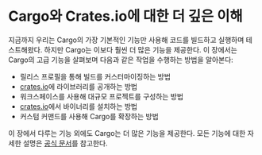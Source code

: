 # Cargo와 Crates.io에 대한 더 깊은 이해

지금까지 우리는 Cargo의 가장 기본적인 기능만 사용해 코드를 빌드하고 실행하며 테스트해왔다. 하지만 Cargo는 이보다 훨씬 더 많은 기능을 제공한다. 이 장에서는 Cargo의 고급 기능을 살펴보며 다음과 같은 작업을 수행하는 방법을 알아본다:

- 릴리스 프로필을 통해 빌드를 커스터마이징하는 방법
- [crates.io](https://crates.io/)<!-- ignore -->에 라이브러리를 공개하는 방법
- 워크스페이스를 사용해 대규모 프로젝트를 구성하는 방법
- [crates.io](https://crates.io/)<!-- ignore -->에서 바이너리를 설치하는 방법
- 커스텀 커맨드를 사용해 Cargo를 확장하는 방법

이 장에서 다루는 기능 외에도 Cargo는 더 많은 기능을 제공한다. 모든 기능에 대한 자세한 설명은 [공식 문서](https://doc.rust-lang.org/cargo/)를 참고한다.


